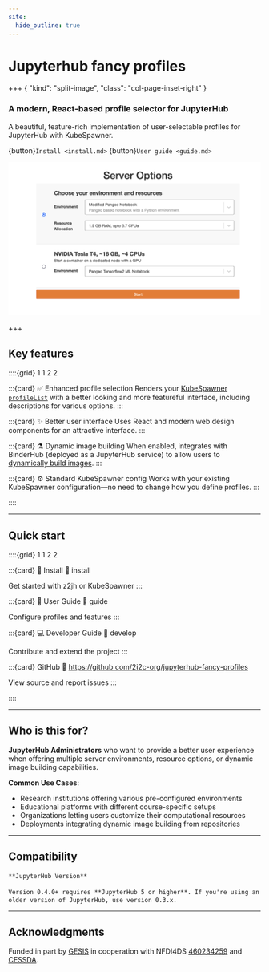 ```yaml
---
site:
  hide_outline: true
---
```

# Jupyterhub fancy profiles


+++ { "kind": "split-image", "class": "col-page-inset-right" }

### A modern, React-based profile selector for JupyterHub

A beautiful, feature-rich implementation of user-selectable profiles for JupyterHub with KubeSpawner.

{button}`Install <install.md>` {button}`User guide <guide.md>`

![](images/ui.png)

+++

## Key features

::::{grid} 1 1 2 2

:::{card} ✅ Enhanced profile selection
Renders your [KubeSpawner `profileList`](https://z2jh.jupyter.org/en/latest/jupyterhub/customizing/user-environment.html#using-multiple-profiles-to-let-users-select-their-environment) with a better looking and more featureful interface, including descriptions for various options.
:::

:::{card} ✨ Better user interface
Uses React and modern web design components for an attractive interface.
:::

:::{card} ⚗️ Dynamic image building
When enabled, integrates with BinderHub (deployed as a JupyterHub service) to allow users to [dynamically build images](#dynamic-image-building).
:::

:::{card} ⚙️ Standard KubeSpawner config
Works with your existing KubeSpawner configuration—no need to change how you define profiles.
:::

::::

---

## Quick start

::::{grid} 1 1 2 2

:::{card} 🚀 Install
:link: install

Get started with z2jh or KubeSpawner
:::

:::{card} 📖 User Guide
:link: guide

Configure profiles and features
:::

:::{card} 💻 Developer Guide
:link: develop

Contribute and extend the project
:::

:::{card} GitHub
:link: https://github.com/2i2c-org/jupyterhub-fancy-profiles

View source and report issues
:::

::::

---

## Who is this for?

**JupyterHub Administrators** who want to provide a better user experience when offering multiple server environments, resource options, or dynamic image building capabilities.

**Common Use Cases**:
- Research institutions offering various pre-configured environments
- Educational platforms with different course-specific setups
- Organizations letting users customize their computational resources
- Deployments integrating dynamic image building from repositories

---

## Compatibility

```{note}
**JupyterHub Version**

Version 0.4.0+ requires **JupyterHub 5 or higher**. If you're using an older version of JupyterHub, use version 0.3.x.
```

---

## Acknowledgments

Funded in part by [GESIS](http://notebooks.gesis.org) in cooperation with NFDI4DS [460234259](https://gepris.dfg.de/gepris/projekt/460234259) and [CESSDA](https://www.cessda.eu).
